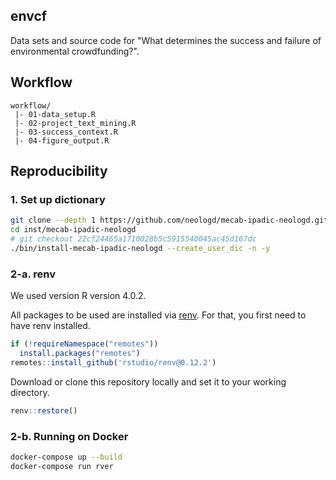 envcf
---------------

Data sets and source code for "What determines the success and failure of environmental crowdfunding?".

## Workflow

```
workflow/
 |- 01-data_setup.R
 |- 02-project_text_mining.R
 |- 03-success_context.R
 |- 04-figure_output.R
```

## Reproducibility

### 1. Set up dictionary

```bash
git clone --depth 1 https://github.com/neologd/mecab-ipadic-neologd.git inst/mecab-ipadic-neologd
cd inst/mecab-ipadic-neologd
# git checkout 22cf24465a1710028b5c5915540045ac45d167dc
./bin/install-mecab-ipadic-neologd --create_user_dic -n -y
```

### 2-a. renv

We used version R version 4.0.2.

All packages to be used are installed via [renv](https://rstudio.github.io/renv/). For that, you first need to have renv installed.

```r
if (!requireNamespace("remotes"))
  install.packages("remotes")
remotes::install_github('rstudio/renv@0.12.2')
```

Download or clone this repository locally and set it to your working directory.

```r
renv::restore()
```

### 2-b. Running on Docker

```bash
docker-compose up --build
docker-compose run rver
```

